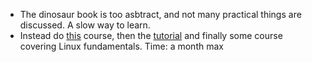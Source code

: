 - The dinosaur book is too asbtract, and not many practical things are discussed. A slow way to learn.
- Instead do [this](https://www.scaler.com/topics/course/free-operating-system-course/) course, then the [tutorial](https://www.scaler.com/topics/operating-system/) and finally some course covering Linux fundamentals. Time: a month max 
